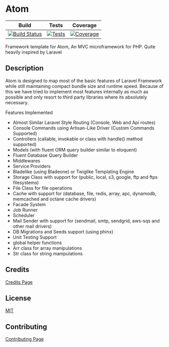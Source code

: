 # Atom

| Build | Tests | Coverage |
| :---: | :----: | :------: | 
| [![Build Status](badge)](https://img.shields.io/badge/comming_soon-blue) | [![Tests](badge)](https://img.shields.io/badge/comming_soon-blue)| [![Coverage](badge)](https://img.shields.io/badge/comming_soon-blue)

Framework template for Atom, An MVC microframework for PHP. Quite heavily inspired by Laravel

## Description

Atom is designed to map most of the basic features of Laravel Framework while still maintaining compact bundle size and runtime speed. Because of this we have tried to implement most features internally as much as possible and only resort to third party libraries where its absolutely necessary.

Features Implemented

* Almost Similar Laravel Style Routing (Console, Web and Api routes)
* Console Commands using Artisan-Like Driver (Custom Commands Supported)
* Controllers (callable, invokable or class with handle() method supported)
* Models (with fluent ORM query builder similar to eloquent)
* Fluent Database Query Builder
* Middlewares
* Service Providers
* Bladelike (using Bladeone) or Twiglike Templating Engine
* Storage Class with support for (public, local, s3, google, ftp and ftps filesystems)
* File Class for file operations
* Cache with support for (database, file, redis, array, apc, dynamodb, memcached and octane cache drivers)
* Facade System
* Job Runner
* Scheduler
* Mail Sender with support for (sendmail, smtp, sendgrid, aws-sqs and other mail drivers)
* DB Migrations and Seeds support (using phinx)
* Unit Testing Support
* global helper functions
* Arr class for array manipulations
* Str class for string manipulations

## Credits

[Credits Page](/docs/credits.md)

## License

[MIT](https://choosealicense.com/licenses/mit/)

## Contributing

[Contributing Page](/docs/contributing.md)
